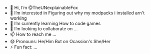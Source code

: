 - 👋 Hi, I’m @TheUNexplainableFox
- 👀 I’m interested in Figuring out why my modpacks i installed arn't working
- 🌱 I’m currently learning How to code games
- 💞️ I’m looking to collaborate on ...
- 📫 How to reach me ...
- 😄 Pronouns: He/Him But on Ocassion's She/Her
- ⚡ Fun fact: ...

<!---
TheUNexplainableFox/TheUNexplainableFox is a ✨ special ✨ repository because its `README.md` (this file) appears on your GitHub profile.
You can click the Preview link to take a look at your changes.
--->
